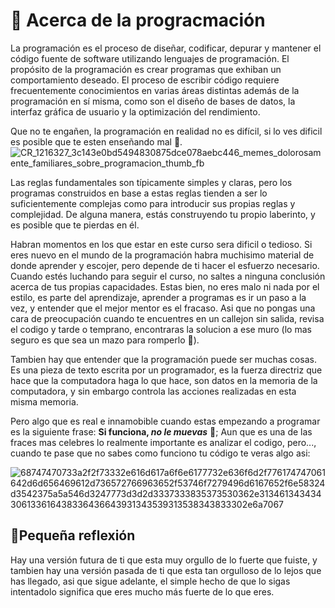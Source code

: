 # 👀 Acerca de la progracmación
La programación es el proceso de diseñar, codificar, depurar y mantener el código fuente de software utilizando lenguajes de programación. El propósito de la programación es crear programas que exhiban un comportamiento deseado. El proceso de escribir código requiere frecuentemente conocimientos en varias áreas distintas además de la programación en sí misma, como son el diseño de bases de datos, la interfaz gráfica de usuario y la optimización del rendimiento.

Que no te engañen, la programación en realidad no es difícil, si lo ves dificil es posible que te esten enseñando mal 😬.
![CR_1216327_3c143e0bd5494830875dce078aebc446_memes_dolorosamente_familiares_sobre_programacion_thumb_fb](https://github.com/NGabrielHrz/Curso-JavaScript/assets/91218988/e95f7aec-a1f3-4e80-9069-dd04b886870b)

Las reglas fundamentales son típicamente simples y claras, pero los programas construidos en base a estas reglas tienden a ser lo suficientemente complejas como para introducir sus propias reglas y complejidad. De alguna manera, estás construyendo tu propio laberinto, y es posible que te pierdas en él.

Habran momentos en los que estar en este curso sera dificil o tedioso. Si eres nuevo en el mundo de la programación habra muchisimo material de donde aprender y escojer, pero depende de ti hacer el esfuerzo necesario. Cuando estés luchando para seguir el curso, no saltes a ninguna conclusión acerca de tus propias capacidades. Estas bien, no eres malo ni nada por el estilo, es parte del aprendizaje, aprender a programas es ir un paso a la vez, y entender que el mejor mentor es el fracaso. Asi que no pongas una cara de preocupación cuando te encuentres en un callejon sin salida, revisa el codigo y tarde o temprano, encontraras la solucion a ese muro (lo mas seguro es que sea un mazo para romperlo 🤭).

Tambien hay que entender que la programación puede ser muchas cosas. Es una pieza de texto escrita por un programador, es la fuerza directriz que hace que la computadora haga lo que hace, son datos en la memoria de la computadora, y sin embargo controla las acciones realizadas en esta misma memoria.

Pero algo que es real e innamobible cuando estas empezando a programar es la siguiente frase: **Si funciona, _no le muevas_** 🤣; Aun que es una de las fraces mas celebres lo realmente importante es analizar el codigo, pero..., cuando te pase que no sabes como funciono tu código te veras algo asi:

![68747470733a2f2f73332e616d617a6f6e6177732e636f6d2f776174747061642d6d656469612d736572766963652f53746f7279496d6167652f6e58324d3542375a5a546d3247773d3d2d3337333835373530362e313461343434306133616438336436643931343539313538343833302e6a7067](https://github.com/NGabrielHrz/Curso-JavaScript/assets/91218988/a3aee1fd-f9b2-4460-a8b4-b411af9efcc3)


## 📝Pequeña reflexión
Hay una versión futura de ti que esta muy orgullo de lo fuerte que fuiste, y tambien hay una versión pasada de ti que esta tan orgulloso de lo lejos que has llegado, asi que sigue adelante, el simple hecho de que lo sigas intentadolo significa que eres mucho más fuerte de lo que eres.
